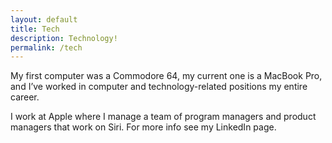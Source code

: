 ```yaml
---
layout: default
title: Tech
description: Technology!
permalink: /tech
---
```



My first computer was a Commodore 64, my current one is a MacBook Pro, and I’ve worked in computer and technology-related positions my entire career.

I work at Apple where I manage a team of program managers and product managers that work on Siri. For more info see my LinkedIn page.